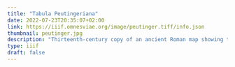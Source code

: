```yaml
---
title: "Tabula Peutingeriana"
date: 2022-07-23T20:35:07+02:00
link: https://iiif.omnesviae.org/image/peutinger.tiff/info.json
thumbnail: peutinger.jpg
description: "Thirteenth-century copy of an ancient Roman map showing the main roads and towns of the Roman Empire, facsimile by Konrad Miller from 1887. Source: Datenbank tp-online, Katholische Universität Eichstätt-Ingolstadt." 
type: iiif
draft: false
---
```


